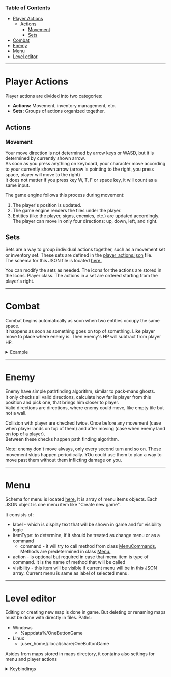 ### Table of Contents

- [Player Actions](#player-actions)
    - [Actions](#actions)
        - [Movement](#movement)
        - [Sets](#sets)
- [Combat](#combat)
- [Enemy](#enemy)
- [Menu](#menu)
- [Level editor](#level-editor)

<hr>

<a id="player-actions"></a>

# Player Actions

Player actions are divided into two categories:

- **Actions:** Movement, inventory management, etc.
- **Sets:** Groups of actions organized together.

<a id="actions"></a>

## Actions

<a id="movement"></a>

### Movement

Your move direction is not determined by arrow keys or WASD, but it is determined by currently shown arrow.<br>
As soon as you press anything on keyboard, your character move according to your currently shown arrow
(arrow is pointing to the right, you press space, player will move to the right)<br>
It does not matter if you press key W, T, F or space key, it will count as a same input.

The game engine follows this process during movement:

1. The player's position is updated.
2. The game engine renders the tiles under the player.
3. Entities (like the player, signs, enemies, etc.) are updated accordingly.
   The player can move in only four directions: up, down, left, and right.

<a id="sets"></a>

## Sets

Sets are a way to group individual actions together, such as a movement set or inventory set. These sets are defined in
the [player_actions.json](desktop/src/main/resources/json/player_actions.json) file.<br>
The schema for this JSON file is located [here.](rules/schemas/player_actions_schema.json)

You can modify the sets as needed. The icons for the actions are stored in the Icons. Player class. The actions in a set
are ordered starting from the player's right.

<hr>
<a id="combat"></a>

# Combat

Combat begins automatically as soon when two entities occupy the same space.<br>
It happens as soon as something goes on top of something. Like player move to place where enemy is. Then enemy's HP will
subtract from player HP.
<details>
  <summary>Example</summary>

```
Player HP: 15
Enemy HP: 10

If they land on same place:
Player HP: 15 - 10 = 5
Enemy HP: 10 - 15 = -5

Because Enemy HP is in negative now, it will remove itself from listeners list.
It won`t be called in next screen refresh.
In case when player have suddenly negative HP, the game will ends.
```

</details>

<hr>
<a id="enemy"></a>

# Enemy

Enemy have simple pathfinding algorithm, similar to pack-mans ghosts.<br>
It only checks all valid directions, calculate how far is player from this position and pick one, that brings him closer
to player.<br>
Valid directions are directions, where enemy could move, like empty tile but not a wall.

Collision with player are checked twice. Once before any movement (case when player lands on top of them) and after
moving (case when enemy land on top of a player).<br>
Between these checks happen path finding algorithm.

Note: enemy don't move always, only every second turn and so on. These movement skips happen periodically. YOu could use
them to plan a way to move past them without them inflicting damage on you.

<hr>
<a id="menu"></a>

# Menu

Schema for menu is located [here.](rules/schemas/menu_schema.json) It is array of menu items objects. Each JSON
object is one menu item like "Create new game".

It consists of:

- label - which is display text that will be shown in game and for visibility logic
- itemType: to determine, if it should be treated as change menu or as a command
    - command - it will try to call method from
      class [MenuCommands.](common/src/main/java/com/common/menu/MenuCommands.java) Methods are predetermined in
      class [Menu.](common/src/main/java/com/common/menu/Menu.java)
- action - is optional but required in case that menu item is type of command. It is the name of method that will be
  called
- visibility - this item will be visible if current menu will be in this JSON array. Current menu is same as label of
  selected menu.

<hr>
<a id="level-editor"></a>

# Level editor

Editing or creating new map is done in game. But deleting or renaming maps must be done with directly in files.
Paths:

- Windows
    - %appdata%/OneButtonGame
- Linux
    - [user_home]/.local/share/OneButtonGame

Asides from maps stored in maps directory, it contains also settings for menu and player actions
<details>
  <summary>Keybindings</summary>

```
w - up
d - right
s - down
a - left
0 - void
1 - wall
2 - floor
3 - places player on current position
4 - places zombie
5 - places skeleton
6 - places health potion
7 - add sign
ENTER - saves the map
q - shows menu
```

</details>